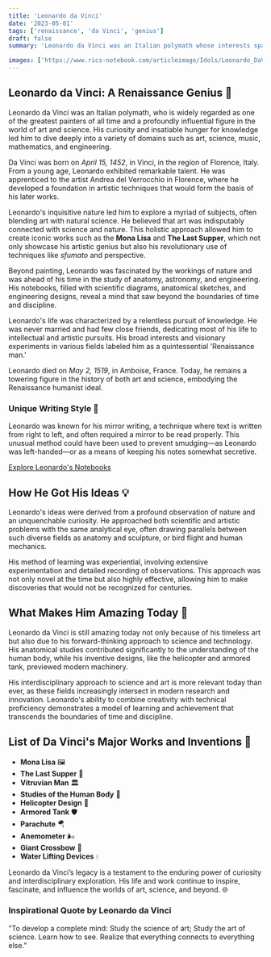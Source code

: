 ```yaml
---
title: 'Leonardo da Vinci'
date: '2023-05-01'
tags: ['renaissance', 'da Vinci', 'genius']
draft: false
summary: 'Leonardo da Vinci was an Italian polymath whose interests spanned various fields including art, science, engineering, anatomy, and more. Known for masterpieces like Mona Lisa and The Last Supper, da Vinci also made significant contributions to various scientific and technological fields through his detailed journals and sketches.'

images: ['https://www.rics-notebook.com/articleimage/Idols/Leonardo_DaVinci.webp']
---
```


## **Leonardo da Vinci: A Renaissance Genius 🌟**

Leonardo da Vinci was an Italian polymath, who is widely regarded as one of the greatest painters of all time and a profoundly influential figure in the world of art and science. His curiosity and insatiable hunger for knowledge led him to dive deeply into a variety of domains such as art, science, music, mathematics, and engineering.

Da Vinci was born on _April 15, 1452_, in Vinci, in the region of Florence, Italy. From a young age, Leonardo exhibited remarkable talent. He was apprenticed to the artist Andrea del Verrocchio in Florence, where he developed a foundation in artistic techniques that would form the basis of his later works.

Leonardo's inquisitive nature led him to explore a myriad of subjects, often blending art with natural science. He believed that art was indisputably connected with science and nature. This holistic approach allowed him to create iconic works such as the **Mona Lisa** and **The Last Supper**, which not only showcase his artistic genius but also his revolutionary use of techniques like _sfumato_ and perspective.

Beyond painting, Leonardo was fascinated by the workings of nature and was ahead of his time in the study of anatomy, astronomy, and engineering. His notebooks, filled with scientific diagrams, anatomical sketches, and engineering designs, reveal a mind that saw beyond the boundaries of time and discipline.

Leonardo's life was characterized by a relentless pursuit of knowledge. He was never married and had few close friends, dedicating most of his life to intellectual and artistic pursuits. His broad interests and visionary experiments in various fields labeled him as a quintessential 'Renaissance man.'

Leonardo died on _May 2, 1519_, in Amboise, France. Today, he remains a towering figure in the history of both art and science, embodying the Renaissance humanist ideal.

### **Unique Writing Style 📝**

Leonardo was known for his mirror writing, a technique where text is written from right to left, and often required a mirror to be read properly. This unusual method could have been used to prevent smudging—as Leonardo was left-handed—or as a means of keeping his notes somewhat secretive.

[Explore Leonardo's Notebooks](https://www.vam.ac.uk/articles/explore-leonardo-da-vinci-codex-forster-i#?c=&m=&s=0&cv=108&xywh=151%2C-585%2C1737%2C1168)

## **How He Got His Ideas 💡**

Leonardo's ideas were derived from a profound observation of nature and an unquenchable curiosity. He approached both scientific and artistic problems with the same analytical eye, often drawing parallels between such diverse fields as anatomy and sculpture, or bird flight and human mechanics.

His method of learning was experiential, involving extensive experimentation and detailed recording of observations. This approach was not only novel at the time but also highly effective, allowing him to make discoveries that would not be recognized for centuries.

## **What Makes Him Amazing Today 🚀**

Leonardo da Vinci is still amazing today not only because of his timeless art but also due to his forward-thinking approach to science and technology. His anatomical studies contributed significantly to the understanding of the human body, while his inventive designs, like the helicopter and armored tank, previewed modern machinery.

His interdisciplinary approach to science and art is more relevant today than ever, as these fields increasingly intersect in modern research and innovation. Leonardo's ability to combine creativity with technical proficiency demonstrates a model of learning and achievement that transcends the boundaries of time and discipline.

## **List of Da Vinci's Major Works and Inventions 📜**

- **Mona Lisa** 🖼️
- **The Last Supper** 🍴
- **Vitruvian Man** 🏛️
- **Studies of the Human Body** 👤
- **Helicopter Design** 🚁
- **Armored Tank** 🛡️
- **Parachute** 🪂
- **Anemometer** 🌬️
- **Giant Crossbow** 🏹
- **Water Lifting Devices** 💧

Leonardo da Vinci’s legacy is a testament to the enduring power of curiosity and interdisciplinary exploration. His life and work continue to inspire, fascinate, and influence the worlds of art, science, and beyond. 🌐

### **Inspirational Quote by Leonardo da Vinci**

"To develop a complete mind: Study the science of art; Study the art of science. Learn how to see. Realize that everything connects to everything else."
